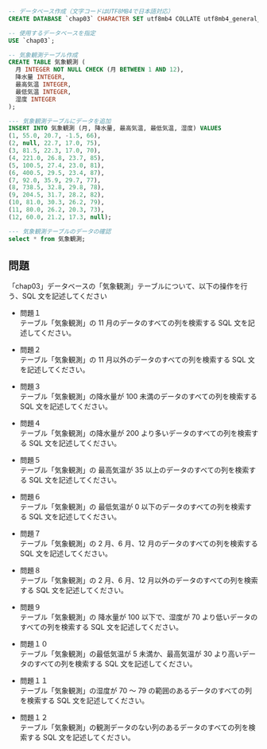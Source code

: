 ```sql
-- データベース作成（文字コードはUTF8MB4で日本語対応）
CREATE DATABASE `chap03` CHARACTER SET utf8mb4 COLLATE utf8mb4_general_ci;

-- 使用するデータベースを指定
USE `chap03`;

-- 気象観測テーブル作成
CREATE TABLE 気象観測 (
  月 INTEGER NOT NULL CHECK (月 BETWEEN 1 AND 12),
  降水量 INTEGER,
  最高気温 INTEGER,
  最低気温 INTEGER,
  湿度 INTEGER
);

--- 気象観測テーブルにデータを追加
INSERT INTO 気象観測 (月, 降水量, 最高気温, 最低気温, 湿度) VALUES
(1, 55.0, 20.7, -1.5, 66),
(2, null, 22.7, 17.0, 75),
(3, 81.5, 22.3, 17.0, 70),
(4, 221.0, 26.8, 23.7, 85),
(5, 100.5, 27.4, 23.0, 81),
(6, 400.5, 29.5, 23.4, 87),
(7, 92.0, 35.9, 29.7, 77),
(8, 738.5, 32.8, 29.8, 78),
(9, 204.5, 31.7, 28.2, 82),
(10, 81.0, 30.3, 26.2, 79),
(11, 80.0, 26.2, 20.3, 73),
(12, 60.0, 21.2, 17.3, null);

--- 気象観測テーブルのデータの確認
select * from 気象観測;
```

## 問題

「chap03」データベースの「気象観測」テーブルについて、以下の操作を行う、SQL 文を記述してください

- 問題１  
  テーブル「気象観測」の 11 月のデータのすべての列を検索する SQL 文を記述してください。

- 問題２  
  テーブル「気象観測」の 11 月以外のデータのすべての列を検索する SQL 文を記述してください。

- 問題３  
  テーブル「気象観測」の降水量が 100 未満のデータのすべての列を検索する SQL 文を記述してください。

- 問題４  
  テーブル「気象観測」の降水量が 200 より多いデータのすべての列を検索する SQL 文を記述してください。

- 問題５  
  テーブル「気象観測」の 最高気温が 35 以上のデータのすべての列を検索する SQL 文を記述してください。

- 問題６  
  テーブル「気象観測」の 最低気温が 0 以下のデータのすべての列を検索する SQL 文を記述してください。

- 問題７  
  テーブル「気象観測」の 2 月、6 月、12 月のデータのすべての列を検索する SQL 文を記述してください。

- 問題８  
  テーブル「気象観測」の 2 月、6 月、12 月以外のデータのすべての列を検索する SQL 文を記述してください。

- 問題９  
  テーブル「気象観測」の 降水量が 100 以下で、湿度が 70 より低いデータのすべての列を検索する SQL 文を記述してください。

- 問題１０  
  テーブル「気象観測」の最低気温が 5 未満か、最高気温が 30 より高いデータのすべての列を検索する SQL 文を記述してください。

- 問題１１  
  テーブル「気象観測」の湿度が 70 ～ 79 の範囲のあるデータのすべての列を検索する SQL 文を記述してください。

- 問題１２  
  テーブル「気象観測」の観測データのない列のあるデータのすべての列を検索する SQL 文を記述してください。
